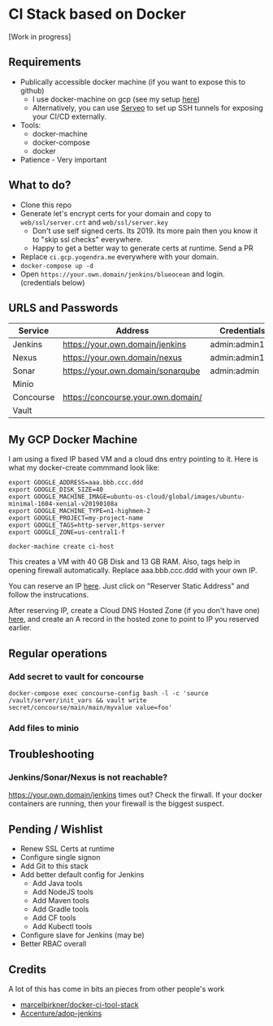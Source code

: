# CI Stack based on Docker

[Work in progress]

## Requirements

- Publically accessible docker machine (if you want to expose this to github)
  - I use docker-machine on gcp (see my setup [here](#my-gcp-docker-machine))
  - Alternatively, you can use [Serveo](https://serveo.net/) to set up SSH tunnels for exposing your CI/CD externally.
- Tools:
  - docker-machine
  - docker-compose
  - docker
- Patience - Very important

## What to do?

- Clone this repo
- Generate let's encrypt certs for your domain and copy to `web/ssl/server.crt` and `web/ssl/server.key`
  - Don't use self signed certs. Its 2019. Its more pain then you know it to "skip ssl checks" everywhere.
  - Happy to get a better way to generate certs at runtime. Send a PR
- Replace `ci.gcp.yogendra.me` everywhere with your domain.
- `docker-compose up -d`
- Open `https://your.own.domain/jenkins/blueocean` and login. (credentials below)

## URLS and Passwords

| **Service** | **Address**                        | **Credentials** |
| ----------- | ---------------------------------- | --------------- |
| Jenkins     | https://your.own.domain/jenkins    | admin:admin123  |
| Nexus       | https://your.own.domain/nexus      | admin:admin123  |
| Sonar       | https://your.own.domain/sonarqube  | admin:admin     |
| Minio       |                                    |                 |
| Concourse   | https://concourse.your.own.domain/ |                 |
| Vault       |                                    |                 |

## My GCP Docker Machine

I am using a fixed IP based VM and a cloud dns entry pointing to it. Here is what my docker-create commmand look like:

```
export GOOGLE_ADDRESS=aaa.bbb.ccc.ddd
export GOOGLE_DISK_SIZE=40
export GOOGLE_MACHINE_IMAGE=ubuntu-os-cloud/global/images/ubuntu-minimal-1604-xenial-v20190108a
export GOOGLE_MACHINE_TYPE=n1-highmem-2
export GOOGLE_PROJECT=my-project-name
export GOOGLE_TAGS=http-server,https-server
export GOOGLE_ZONE=us-central1-f

docker-machine create ci-host
```

This creates a VM with 40 GB Disk and 13 GB RAM. Also, tags help in opening firewall automatically. Replace aaa.bbb.ccc.ddd with your own IP.

You can reserve an IP [here](https://console.cloud.google.com/networking/addresses/list). Just click on "Reserver Static Address" and follow the instrucations.

After reserving IP, create a Cloud DNS Hosted Zone (if you don't have one) [here](https://console.cloud.google.com/net-services/dns/zones), and create an A record in the hosted zone to point to IP you reserved earlier.

## Regular operations

### Add secret to vault for concourse

```
docker-compose exec concourse-config bash -l -c 'source /vault/server/init_vars && vault write secret/concourse/main/main/myvalue value=foo'
```
### Add files to minio



## Troubleshooting

### Jenkins/Sonar/Nexus is not reachable?

https://your.own.domain/jenkins times out? Check the firwall. If your docker containers are running, then your firewall is the biggest suspect.

## Pending / Wishlist

- Renew SSL Certs at runtime
- Configure single signon
- Add Git to this stack
- Add better default config for Jenkins
  - Add Java tools
  - Add NodeJS tools
  - Add Maven tools
  - Add Gradle tools
  - Add CF tools
  - Add Kubectl tools
- Configure slave for Jenkins (may be)
- Better RBAC overall

## Credits

A lot of this has come in bits an pieces from other people's work

- [marcelbirkner/docker-ci-tool-stack](https://github.com/marcelbirkner/docker-ci-tool-stack)
- [Accenture/adop-jenkins](https://github.com/Accenture/adop-jenkins)

